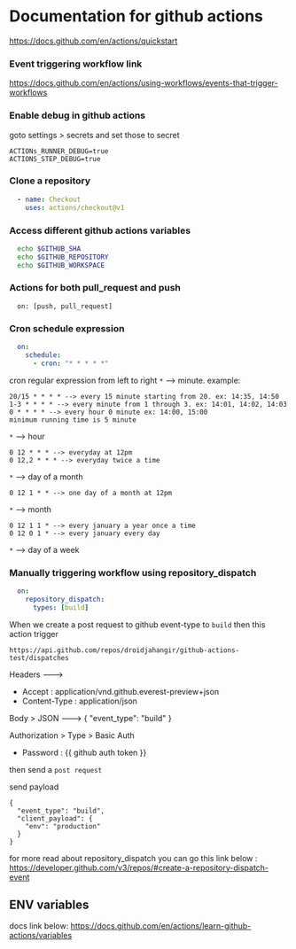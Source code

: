 # Documentation for github actions
https://docs.github.com/en/actions/quickstart

### Event triggering workflow link
https://docs.github.com/en/actions/using-workflows/events-that-trigger-workflows

### Enable debug in github actions
goto settings > secrets and set those to secret 

```shell
ACTIONs_RUNNER_DEBUG=true
ACTIONS_STEP_DEBUG=true
```
### Clone a repository
```YAML
  - name: Checkout
    uses: actions/checkout@v1
```
### Access different github actions variables
```bash
  echo $GITHUB_SHA
  echo $GITHUB_REPOSITORY
  echo $GITHUB_WORKSPACE
```
### Actions for both pull_request and push
```
  on: [push, pull_request]
```

### Cron schedule expression
```YAML
  on:
    schedule:
      - cron: "* * * * *"
```
cron regular expression from left to right
`*` --> minute. 
example:
```
20/15 * * * * --> every 15 minute starting from 20. ex: 14:35, 14:50
1-3 * * * * --> every minute from 1 through 3. ex: 14:01, 14:02, 14:03
0 * * * * --> every hour 0 minute ex: 14:00, 15:00
minimum running time is 5 minute
```

`*` --> hour
```
0 12 * * * --> everyday at 12pm
0 12,2 * * * --> everyday twice a time
```

`*` --> day of a month
```
0 12 1 * * --> one day of a month at 12pm
```

`*` --> month
```
0 12 1 1 * --> every january a year once a time
0 12 0 1 * --> every january every day
```
`*` --> day of a week

### Manually triggering workflow using repository_dispatch

```YAML
  on:
    repository_dispatch:
      types: [build]
```
When we create a post request to github event-type to `build` then this action trigger

```
https://api.github.com/repos/droidjahangir/github-actions-test/dispatches
```
Headers ---> 
* Accept : application/vnd.github.everest-preview+json
* Content-Type : application/json

Body > JSON --->
{
  "event_type": "build"
}

Authorization > Type > Basic Auth
* Password : {{ github auth token }}

then send a `post request`

send payload
```
{
  "event_type": "build",
  "client_payload": {
    "env": "production"
  }
}
```

for more read about repository_dispatch you can go this link below : 
https://developer.github.com/v3/repos/#create-a-repository-dispatch-event


## ENV variables
docs link below:
https://docs.github.com/en/actions/learn-github-actions/variables

